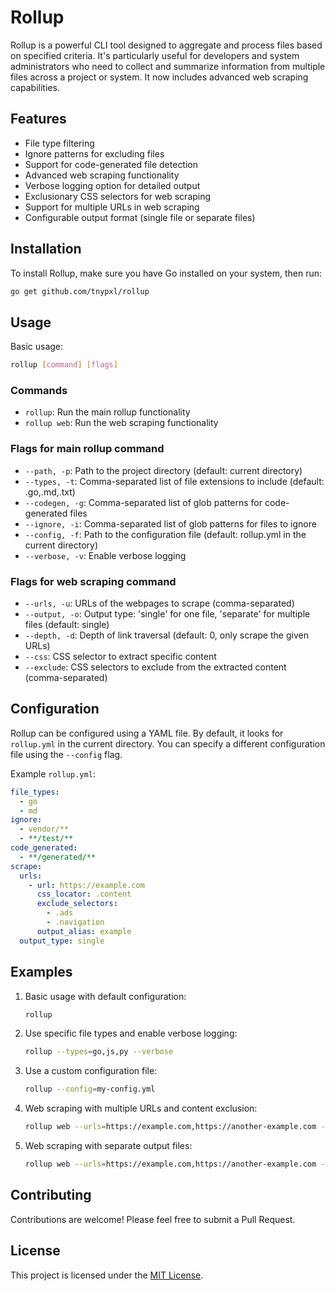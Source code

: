 # Rollup

Rollup is a powerful CLI tool designed to aggregate and process files based on specified criteria. It's particularly useful for developers and system administrators who need to collect and summarize information from multiple files across a project or system. It now includes advanced web scraping capabilities.

## Features

- File type filtering
- Ignore patterns for excluding files
- Support for code-generated file detection
- Advanced web scraping functionality
- Verbose logging option for detailed output
- Exclusionary CSS selectors for web scraping
- Support for multiple URLs in web scraping
- Configurable output format (single file or separate files)

## Installation

To install Rollup, make sure you have Go installed on your system, then run:

```bash
go get github.com/tnypxl/rollup
```

## Usage

Basic usage:

```bash
rollup [command] [flags]
```

### Commands

- `rollup`: Run the main rollup functionality
- `rollup web`: Run the web scraping functionality

### Flags for main rollup command

- `--path, -p`: Path to the project directory (default: current directory)
- `--types, -t`: Comma-separated list of file extensions to include (default: .go,.md,.txt)
- `--codegen, -g`: Comma-separated list of glob patterns for code-generated files
- `--ignore, -i`: Comma-separated list of glob patterns for files to ignore
- `--config, -f`: Path to the configuration file (default: rollup.yml in the current directory)
- `--verbose, -v`: Enable verbose logging

### Flags for web scraping command

- `--urls, -u`: URLs of the webpages to scrape (comma-separated)
- `--output, -o`: Output type: 'single' for one file, 'separate' for multiple files (default: single)
- `--depth, -d`: Depth of link traversal (default: 0, only scrape the given URLs)
- `--css`: CSS selector to extract specific content
- `--exclude`: CSS selectors to exclude from the extracted content (comma-separated)

## Configuration

Rollup can be configured using a YAML file. By default, it looks for `rollup.yml` in the current directory. You can specify a different configuration file using the `--config` flag.

Example `rollup.yml`:

```yaml
file_types:
  - go
  - md
ignore:
  - vendor/**
  - **/test/**
code_generated:
  - **/generated/**
scrape:
  urls:
    - url: https://example.com
      css_locator: .content
      exclude_selectors:
        - .ads
        - .navigation
      output_alias: example
  output_type: single
```

## Examples

1. Basic usage with default configuration:

   ```bash
   rollup
   ```

2. Use specific file types and enable verbose logging:

   ```bash
   rollup --types=go,js,py --verbose
   ```

3. Use a custom configuration file:

   ```bash
   rollup --config=my-config.yml
   ```

4. Web scraping with multiple URLs and content exclusion:

   ```bash
   rollup web --urls=https://example.com,https://another-example.com --css=.main-content --exclude=.ads,.sidebar
   ```

5. Web scraping with separate output files:
   ```bash
   rollup web --urls=https://example.com,https://another-example.com --output=separate
   ```

## Contributing

Contributions are welcome! Please feel free to submit a Pull Request.

## License

This project is licensed under the [MIT License](LICENSE).
